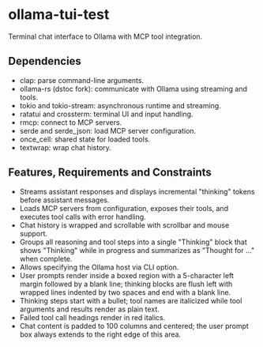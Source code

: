 # ollama-tui-test
Terminal chat interface to Ollama with MCP tool integration.

## Dependencies
- clap: parse command-line arguments.
- ollama-rs (dstoc fork): communicate with Ollama using streaming and tools.
- tokio and tokio-stream: asynchronous runtime and streaming.
- ratatui and crossterm: terminal UI and input handling.
- rmcp: connect to MCP servers.
- serde and serde_json: load MCP server configuration.
- once_cell: shared state for loaded tools.
- textwrap: wrap chat history.

## Features, Requirements and Constraints
- Streams assistant responses and displays incremental "thinking" tokens before assistant messages.
- Loads MCP servers from configuration, exposes their tools, and executes tool calls with error handling.
- Chat history is wrapped and scrollable with scrollbar and mouse support.
- Groups all reasoning and tool steps into a single "Thinking" block that shows "Thinking" while in progress and summarizes as "Thought for …" when complete.
- Allows specifying the Ollama host via CLI option.
- User prompts render inside a boxed region with a 5-character left margin followed by a blank line; thinking blocks are flush left with wrapped lines indented by two spaces and end with a blank line.
- Thinking steps start with a bullet; tool names are italicized while tool arguments and results render as plain text.
- Failed tool call headings render in red italics.
- Chat content is padded to 100 columns and centered; the user prompt box always extends to the right edge of this area.
